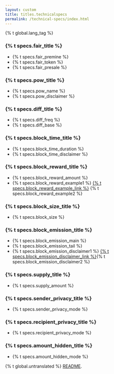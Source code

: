 ```yaml
---
layout: custom
title: titles.technicalspecs
permalink: /technical-specs/index.html
---
```

{% t global.lang_tag %}
<div class="about-monero">
    <section class="container">
        <div class="row">
            <!-- left two-thirds block-->
            <div class="full col-xs-12">
                <div class="info-block text-adapt">
                    <div class="row">
                        <div class="col">
                            <h3>{% t specs.fair_title %}</h3>
                        </div>
                    </div>
                    <div>
                        <ul>
                            <li>{% t specs.fair_premine %}</li>
                            <li>{% t specs.fair_token %}</li>
                            <li>{% t specs.fair_presale %}</li>
                        </ul>
                    </div>
                    <div class="row">
                        <div class="col">
                            <h3>{% t specs.pow_title %}</h3>
                        </div>
                    </div>
                    <div>
                        <ul>
                            <li>{% t specs.pow_name %}</li>
                            <li>{% t specs.pow_disclaimer %}</li>
                        </ul>
                    </div>
                    <div class="row">
                        <div class="col">
                            <h3>{% t specs.diff_title %}</h3>
                        </div>
                    </div>
                    <div>
                        <ul>
                            <li>{% t specs.diff_freq %}</li>
                            <li>{% t specs.diff_base %}</li>
                        </ul>
                    </div>
                    <div class="row">
                        <div class="col">
                            <h3>{% t specs.block_time_title %}</h3>
                        </div>
                    </div>
                    <div>
                        <ul>
                            <li>{% t specs.block_time_duration %}</li>
                            <li>{% t specs.block_time_disclaimer %}</li>
                        </ul>
                    </div>
                    <div class="row">
                        <div class="col">
                            <h3>{% t specs.block_reward_title %}</h3>
                        </div>
                    </div>
                    <div>
                        <ul>
                            <li>{% t specs.block_reward_amount %}</li>
                            <li>{% t specs.block_reward_example1 %} <a href="https://moneroblocks.info/">{% t specs.block_reward_example_link %}</a> {% t specs.block_reward_example2 %}</li>
                        </ul>
                    </div>
                    <div class="row">
                        <div class="col">
                            <h3>{% t specs.block_size_title %}</h3>
                        </div>
                    </div>
                    <div>
                        <ul>
                            <li>{% t specs.block_size %}</li>
                        </ul>
                    </div>
                    <div class="row">
                        <div class="col">
                            <h3>{% t specs.block_emission_title %}</h3>
                        </div>
                    </div>
                    <div>
                        <ul>
                            <li>{% t specs.block_emission_main %}</li>
                            <li>{% t specs.block_emission_tail %}</li>
                            <li>{% t specs.block_emission_disclaimer1 %} <a href="https://www.reddit.com/r/Monero/comments/512kwh/useful_for_learning_about_monero_coin_emission/">{% t specs.block_emission_disclaimer_link %}</a>{% t specs.block_emission_disclaimer2 %}</li>
                        </ul>
                    </div>
                    <div class="row">
                        <div class="col">
                            <h3>{% t specs.supply_title %}</h3>
                        </div>
                    </div>
                    <div>
                        <ul>
                            <li>{% t specs.supply_amount %}</li>
                        </ul>
                    </div>
                    <div class="row">
                        <div class="col">
                            <h3>{% t specs.sender_privacy_title %}</h3>
                        </div>
                    </div>
                    <div>
                        <ul>
                            <li>{% t specs.sender_privacy_mode %}</li>
                        </ul>
                    </div>
                    <div class="row">
                        <div class="col">
                            <h3>{% t specs.recipient_privacy_title %}</h3>
                        </div>
                    </div>
                    <div>
                        <ul>
                            <li>{% t specs.recipient_privacy_mode %}</li>
                        </ul>
                    </div>
                    <div class="row">
                        <div class="col">
                            <h3>{% t specs.amount_hidden_title %}</h3>
                        </div>
                    </div>
                    <div>
                        <ul>
                            <li>{% t specs.amount_hidden_mode %}</li>
                        </ul>
                    </div>
                </div>
            </div>
            <!-- end right one-third block-->
        </div>
    </section>
</div>

<div class="untranslated {% t specs.translated %}">
    <p>{% t global.untranslated %} <a class="untranslated-link" href="https://github.com/monero-project/monero-site/blob/master/README.md">README</a>.</p>
</div>